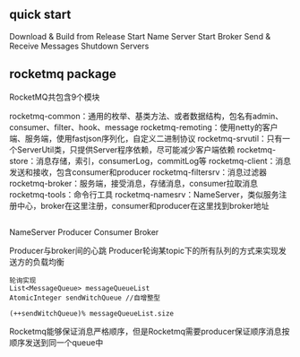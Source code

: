 
## quick start
Download & Build from Release
Start Name Server
Start Broker
Send & Receive Messages
Shutdown Servers


## rocketmq package
RocketMQ共包含9个模块

rocketmq-common：通用的枚举、基类方法、或者数据结构，包名有admin、consumer、filter、hook、message
rocketmq-remoting：使用netty的客户端、服务端，使用fastjson序列化，自定义二进制协议
rocketmq-srvutil：只有一个ServerUtil类，只提供Server程序依赖，尽可能减少客户端依赖
rocketmq-store：消息存储，索引，consumerLog，commitLog等
rocketmq-client：消息发送和接收，包含consumer和producer
rocketmq-filtersrv：消息过滤器
rocketmq-broker：服务端，接受消息，存储消息，consumer拉取消息
rocketmq-tools：命令行工具
rocketmq-namesrv：NameServer，类似服务注册中心，broker在这里注册，consumer和producer在这里找到broker地址

## 

NameServer
Producer
Consumer
Broker

Producer与broker间的心跳
Producer轮询某topic下的所有队列的方式来实现发送方的负载均衡

	轮询实现
	List<MessageQueue> messageQueueList
	AtomicInteger sendWitchQueue //自增整型
	
	(++sendWitchQueue)% messageQueueList.size
	
Rocketmq能够保证消息严格顺序，但是Rocketmq需要producer保证顺序消息按顺序发送到同一个queue中